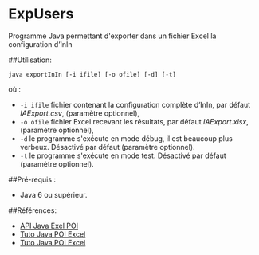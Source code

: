 # ExpUsers
Programme Java permettant d'exporter dans un fichier Excel la configuration d’InIn

##Utilisation:
```
java exportInIn [-i ifile] [-o ofile] [-d] [-t] 
```
où :
* ```-i ifile``` fichier contenant la configuration complète d’InIn, par défaut *IAExport.csv*, (paramètre optionnel),
* ```-o ofile``` fichier Excel recevant les résultats, par défaut *IAExport.xlsx*, (paramètre optionnel),
* ```-d``` le programme s'exécute en mode débug, il est beaucoup plus verbeux. Désactivé par défaut (paramètre optionnel).
* ```-t``` le programme s'exécute en mode test. Désactivé par défaut (paramètre optionnel).

##Pré-requis :
- Java 6 ou supérieur.

##Références:

- [API Java Exel POI](http://poi.apache.org/download.html)
- [Tuto Java POI Excel](http://thierry-leriche-dessirier.developpez.com/tutoriels/java/charger-modifier-donnees-excel-2010-5-minutes/)
- [Tuto Java POI Excel](http://jmdoudoux.developpez.com/cours/developpons/java/chap-generation-documents.php)
